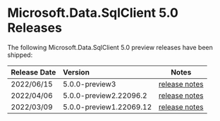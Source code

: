 # Microsoft.Data.SqlClient 5.0 Releases

The following Microsoft.Data.SqlClient 5.0 preview releases have been shipped:

| Release Date | Version | Notes |
| :-- | :-- | :--: |
| 2022/06/15 | 5.0.0-preview3 | [release notes](5.0.0-preview3.md) |
| 2022/04/06 | 5.0.0-preview2.22096.2 | [release notes](5.0.0-preview2.md) |
| 2022/03/09 | 5.0.0-preview1.22069.12 | [release notes](5.0.0-preview1.md) |
